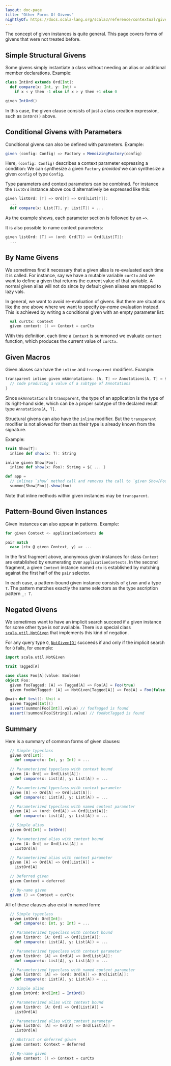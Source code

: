 ```yaml
---
layout: doc-page
title: "Other Forms Of Givens"
nightlyOf: https://docs.scala-lang.org/scala3/reference/contextual/givens.html
---
```


The concept of given instances is quite general. This page covers forms of givens that were not treated before.

## Simple Structural Givens

Some givens simply instantiate a class without needing an alias or additional member declarations. Example:

```scala
class IntOrd extends Ord[Int]:
  def compare(x: Int, y: Int) =
    if x < y then -1 else if x > y then +1 else 0

given IntOrd()
```
In this case, the given clause consists of just a class creation expression, such as `IntOrd()` above.

## Conditional Givens with Parameters

Conditional givens can also be defined with parameters. Example:
```scala
given (config: Config) => Factory = MemoizingFactory(config)
```
Here, `(config: Config)` describes a context parameter expressing a condition: We can synthesize a given `Factory` _provided_ we can synthesize a given `config` of type `Config`.

Type parameters and context parameters can be combined. For instance the `listOrd` instance above could alternatively be expressed like this:
```scala
given listOrd: [T] => Ord[T] => Ord[List[T]]:
  ...
  def compare(x: List[T], y: List[T]) = ...
```
As the example shows, each parameter section is followed by an `=>`.

It is also possible to name context parameters:
```scala
given listOrd: [T] => (ord: Ord[T]) => Ord[List[T]]:
  ...
```

## By Name Givens

We sometimes find it necessary that a given alias is re-evaluated each time it is called. For instance, say we have a mutable variable `curCtx` and we want to define a given that returns the current value of that variable. A normal given alias will not do since by default given aliases are mapped to lazy vals.

In general, we want to avoid re-evaluation of givens. But there are situations like the one above where we want to specify _by-name_ evaluation instead. This is achieved by writing a conditional given with an empty parameter list:
```scala
  val curCtx: Context
  given context: () => Context = curCtx
```
With this definition, each time a `Context` is summoned we evaluate `context` function, which produces the current value of `curCtx`.

## Given Macros

Given aliases can have the `inline` and `transparent` modifiers.
Example:

```scala
transparent inline given mkAnnotations: [A, T] => Annotations[A, T] = ${
  // code producing a value of a subtype of Annotations
}
```

Since `mkAnnotations` is `transparent`, the type of an application is the type of its right-hand side, which can be a proper subtype of the declared result type `Annotations[A, T]`.

Structural givens can also have the `inline` modifier. But the `transparent` modifier is not allowed for them as their type is already known from the signature.

Example:

```scala
trait Show[T]:
  inline def show(x: T): String

inline given Show[Foo]:
  inline def show(x: Foo): String = ${ ... }

def app =
  // inlines `show` method call and removes the call to `given Show[Foo]`
  summon[Show[Foo]].show(foo)
```
Note that inline methods within given instances may be `transparent`.

<!--
The inlining of given instances will not inline/duplicate the implementation of the given, it will just inline the instantiation of that instance.
This is used to help dead code elimination of the given instances that are not used after inlining.

-->

## Pattern-Bound Given Instances

Given instances can also appear in patterns. Example:

```scala
for given Context <- applicationContexts do

pair match
  case (ctx @ given Context, y) => ...
```

In the first fragment above, anonymous given instances for class `Context` are established by enumerating over `applicationContexts`. In the second fragment, a given `Context`
instance named `ctx` is established by matching against the first half of the `pair` selector.

In each case, a pattern-bound given instance consists of `given` and a type `T`. The pattern matches exactly the same selectors as the type ascription pattern `_: T`.

## Negated Givens


We sometimes want to have an implicit search succeed if a given instance for some other type is _not_ available. There is a special class [`scala.util.NotGiven`](https://scala-lang.org/api/3.x/scala/util/NotGiven.html) that implements this kind of negation.

For any query type `Q`, [`NotGiven[Q]`](https://scala-lang.org/api/3.x/scala/util/NotGiven.html) succeeds if and only if the implicit
search for `Q` fails, for example:

```scala
import scala.util.NotGiven

trait Tagged[A]

case class Foo[A](value: Boolean)
object Foo:
  given fooTagged: [A] => Tagged[A] => Foo[A] = Foo(true)
  given fooNotTagged: [A] => NotGiven[Tagged[A]] => Foo[A] = Foo(false)

@main def test(): Unit =
  given Tagged[Int]()
  assert(summon[Foo[Int]].value) // fooTagged is found
  assert(!summon[Foo[String]].value) // fooNotTagged is found
```

## Summary

Here is a summary of common forms of given clauses:

```scala
  // Simple typeclass
  given Ord[Int]:
    def compare(x: Int, y: Int) = ...

  // Parameterized typeclass with context bound
  given [A: Ord] => Ord[List[A]]:
    def compare(x: List[A], y: List[A]) = ...

  // Parameterized typeclass with context parameter
  given [A] => Ord[A] => Ord[List[A]]:
    def compare(x: List[A], y: List[A]) = ...

  // Parameterized typeclass with named context parameter
  given [A] => (ord: Ord[A]) => Ord[List[A]]:
    def compare(x: List[A], y: List[A]) = ...

  // Simple alias
  given Ord[Int] = IntOrd()

  // Parameterized alias with context bound
  given [A: Ord] => Ord[List[A]] =
    ListOrd[A]

  // Parameterized alias with context parameter
  given [A] => Ord[A] => Ord[List[A]] =
    ListOrd[A]

  // Deferred given
  given Context = deferred

  // By-name given
  given () => Context = curCtx
```

All of these clauses also exist in named form:
```scala
  // Simple typeclass
  given intOrd: Ord[Int]:
    def compare(x: Int, y: Int) = ...

  // Parameterized typeclass with context bound
  given listOrd: [A: Ord] => Ord[List[A]]:
    def compare(x: List[A], y: List[A]) = ...

  // Parameterized typeclass with context parameter
  given listOrd: [A] => Ord[A] => Ord[List[A]]:
    def compare(x: List[A], y: List[A]) = ...

  // Parameterized typeclass with named context parameter
  given listOrd: [A] => (ord: Ord[A]) => Ord[List[A]]:
    def compare(x: List[A], y: List[A]) = ...

  // Simple alias
  given intOrd: Ord[Int] = IntOrd()

  // Parameterized alias with context bound
  given listOrd: [A: Ord] => Ord[List[A]] =
    ListOrd[A]

  // Parameterized alias with context parameter
  given listOrd: [A] => Ord[A] => Ord[List[A]] =
    ListOrd[A]

  // Abstract or deferred given
  given context: Context = deferred

  // By-name given
  given context: () => Context = curCtx
```
